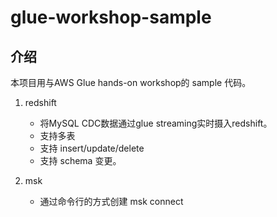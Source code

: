 # glue-workshop-sample

## 介绍

本项目用与AWS Glue hands-on workshop的 sample 代码。

1. redshift
   * 将MySQL CDC数据通过glue streaming实时摄入redshift。
   * 支持多表
   * 支持 insert/update/delete
   * 支持 schema 变更。

2. msk
   * 通过命令行的方式创建 msk connect
